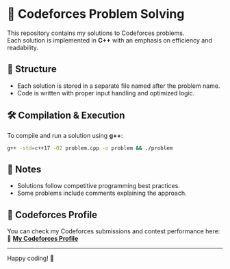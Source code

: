 # 🚀 Codeforces Problem Solving

This repository contains my solutions to Codeforces problems.  
Each solution is implemented in **C++** with an emphasis on efficiency and readability.

## 📂 Structure
- Each solution is stored in a separate file named after the problem name.  
- Code is written with proper input handling and optimized logic.  

## 🛠️ Compilation & Execution
To compile and run a solution using **g++**:  
```sh
g++ -std=c++17 -O2 problem.cpp -o problem && ./problem
```

## 📌 Notes
- Solutions follow competitive programming best practices.  
- Some problems include comments explaining the approach.  

## 🔗 Codeforces Profile
You can check my Codeforces submissions and contest performance here:  
🔹 **[My Codeforces Profile](https://codeforces.com/profile/_Nour_Sameh_)**  

---
Happy coding! 🚀

